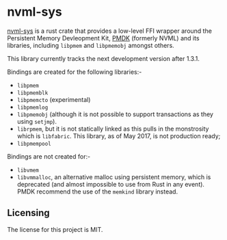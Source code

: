 # nvml-sys

[nvml-sys] is a rust crate that provides a low-level FFI wrapper around the Persistent Memory Devleopment Kit, [PMDK](https://pmem.io) (formerly NVML) and its libraries, including `libpmem` and `libpmemobj` amongst others.

This library currently tracks the next development version after 1.3.1.

Bindings are created for the following libraries:-

* `libpmem`
* `libpmemblk`
* `libpmemcto` (experimental)
* `libpmemlog`
* `libpmemobj` (although it is not possible to support transactions as they using `setjmp`).
* `librpmem`, but it is not statically linked as this pulls in the monstrosity which is `libfabric`. This library, as of May 2017, is not production ready;
* `libpmempool`

Bindings are not created for:-

* `libvmem`
* `libvmmalloc`, an alternative malloc using persistent memory, which is deprecated (and almost impossible to use from Rust in any event). PMDK recommend the use of the `memkind` library instead.

## Licensing

The license for this project is MIT.

[nvml-sys]: https://github.com/lemonrock/nvml-sys "nvml-sys GitHub page"
